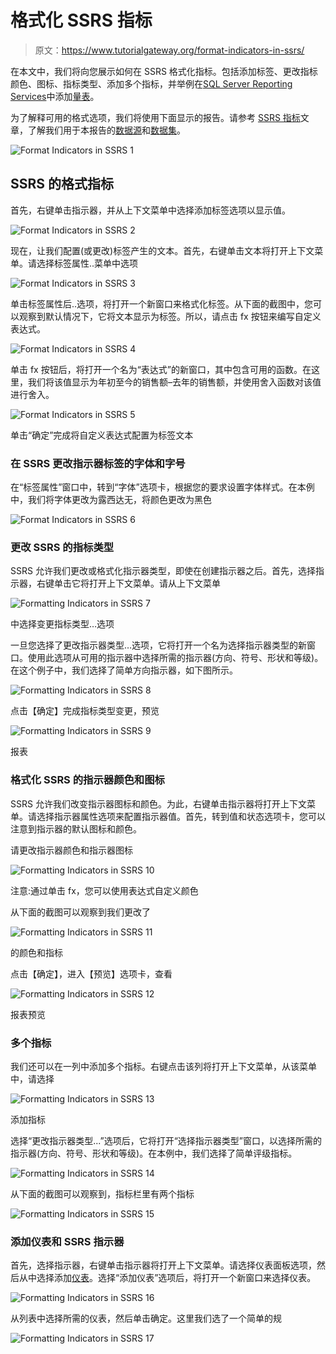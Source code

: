 # 格式化 SSRS 指标

> 原文：<https://www.tutorialgateway.org/format-indicators-in-ssrs/>

在本文中，我们将向您展示如何在 SSRS 格式化指标。包括添加标签、更改指标颜色、图标、指标类型、添加多个指标，并举例在[SQL Server Reporting Services](https://www.tutorialgateway.org/ssrs/)中添加[量表](https://www.tutorialgateway.org/gauges-in-ssrs/)。

为了解释可用的格式选项，我们将使用下面显示的报告。请参考 [SSRS 指标](https://www.tutorialgateway.org/indicators-in-ssrs/)文章，了解我们用于本报告的[数据源](https://www.tutorialgateway.org/ssrs-shared-data-source/)和[数据集](https://www.tutorialgateway.org/shared-dataset-in-ssrs/)。

![Format Indicators in SSRS 1](img/d66a88c506ed6f8bb20e9e269e49e942.png)

## SSRS 的格式指标

首先，右键单击指示器，并从上下文菜单中选择添加标签选项以显示值。

![Format Indicators in SSRS 2](img/14e6a672a29ad7a00a537f79494f09af.png)

现在，让我们配置(或更改)标签产生的文本。首先，右键单击文本将打开上下文菜单。请选择标签属性..菜单中选项

![Format Indicators in SSRS 3](img/56b440d4fe93e60ede2dade2eaef6caf.png)

单击标签属性后..选项，将打开一个新窗口来格式化标签。从下面的截图中，您可以观察到默认情况下，它将文本显示为标签。所以，请点击 fx 按钮来编写自定义表达式。

![Format Indicators in SSRS 4](img/f828ae1d92d32baeba3cca43ed1ae374.png)

单击 fx 按钮后，将打开一个名为“表达式”的新窗口，其中包含可用的函数。在这里，我们将该值显示为年初至今的销售额–去年的销售额，并使用舍入函数对该值进行舍入。

![Format Indicators in SSRS 5](img/c6f6faca4d6d83d7113ad36207ecab75.png)

单击“确定”完成将自定义表达式配置为标签文本

### 在 SSRS 更改指示器标签的字体和字号

在“标签属性”窗口中，转到“字体”选项卡，根据您的要求设置字体样式。在本例中，我们将字体更改为露西达无，将颜色更改为黑色

![Format Indicators in SSRS 6](img/2584085868cc3658cad0dc3434f2fbc0.png)

### 更改 SSRS 的指标类型

SSRS 允许我们更改或格式化指示器类型，即使在创建指示器之后。首先，选择指示器，右键单击它将打开上下文菜单。请从上下文菜单

![Formatting Indicators in SSRS 7](img/9103ea7989c0a6d6947463560287e675.png)

中选择变更指标类型…选项

一旦您选择了更改指示器类型…选项，它将打开一个名为选择指示器类型的新窗口。使用此选项从可用的指示器中选择所需的指示器(方向、符号、形状和等级)。在这个例子中，我们选择了简单方向指示器，如下图所示。

![Formatting Indicators in SSRS 8](img/03e0e2713cece7d28cf95ec7b5dadb12.png)

点击【确定】完成指标类型变更，预览

![Formatting Indicators in SSRS 9](img/fecc676963380d04c383c148e4cf3d62.png)

报表

### 格式化 SSRS 的指示器颜色和图标

SSRS 允许我们改变指示器图标和颜色。为此，右键单击指示器将打开上下文菜单。请选择指示器属性选项来配置指示器值。首先，转到值和状态选项卡，您可以注意到指示器的默认图标和颜色。

请更改指示器颜色和指示器图标

![Formatting Indicators in SSRS 10](img/bc5647c933bd2518b6f5de5b5abc8273.png)

注意:通过单击 fx，您可以使用表达式自定义颜色

从下面的截图可以观察到我们更改了

![Formatting Indicators in SSRS 11](img/68b6ef90d8fd352a29910c3ae089f20d.png)

的颜色和指标

点击【确定】，进入【预览】选项卡，查看

![Formatting Indicators in SSRS 12](img/96294651b95d931510d6a90fddcc9445.png)

报表预览

### 多个指标

我们还可以在一列中添加多个指标。右键点击该列将打开上下文菜单，从该菜单中，请选择

![Formatting Indicators in SSRS 13](img/4e06cc2cbe2290b002e01a68fcfea011.png)

添加指标

选择“更改指示器类型...”选项后，它将打开“选择指示器类型”窗口，以选择所需的指示器(方向、符号、形状和等级)。在本例中，我们选择了简单评级指标。

![Formatting Indicators in SSRS 14](img/805e756eaeb3be7ca41b4e5d2e3269c4.png)

从下面的截图可以观察到，指标栏里有两个指标

![Formatting Indicators in SSRS 15](img/f2690d92909394dd661256d48db606ad.png)

### 添加仪表和 SSRS 指示器

首先，选择指示器，右键单击指示器将打开上下文菜单。请选择仪表面板选项，然后从中选择添加[仪表](https://www.tutorialgateway.org/gauges-in-ssrs/)。选择“添加仪表”选项后，将打开一个新窗口来选择仪表。

![Formatting Indicators in SSRS 16](img/dfd79eeaa9b5332a3d8cf9e89980b9a7.png)

从列表中选择所需的仪表，然后单击确定。这里我们选了一个简单的规

![Formatting Indicators in SSRS 17](img/971bb40e868b1e852073c81af7f05264.png)